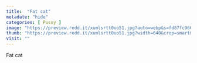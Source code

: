 ```yaml
---
title:  "Fat cat"
metadate: "hide"
categories: [ Pussy ]
image: "https://preview.redd.it/xumlsrtt0uo51.jpg?auto=webp&s=fd87fc9666493f86cf07473ed2f3eb8e7ba4baab"
thumb: "https://preview.redd.it/xumlsrtt0uo51.jpg?width=640&crop=smart&auto=webp&s=7dcdde0c1422553090c76426df6ac423ebfcb611"
visit: ""
---
```

Fat cat
